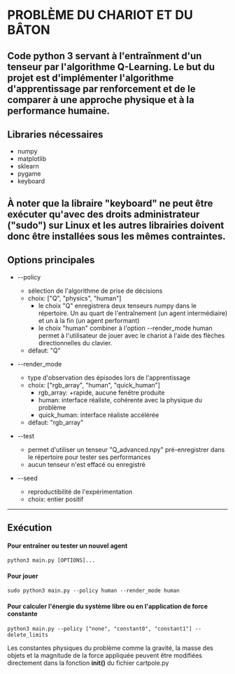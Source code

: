 # PROBLÈME DU CHARIOT ET DU BÂTON

Code python 3 servant à l'entraînment d'un tenseur par l'algorithme 
Q-Learning. Le but du projet est d'implémenter l'algorithme d'apprentissage
par renforcement et de le comparer à une approche physique et à la
performance humaine.
---
## Libraries nécessaires

- numpy
- matplotlib
- sklearn
- pygame
- keyboard

À noter que la libraire "keyboard" ne peut être exécuter qu'avec des
droits administrateur ("sudo") sur Linux et les autres librairies
doivent donc être installées sous les mêmes contraintes.
---
## Options principales

- --policy 
  - sélection de l'algorithme de prise de décisions
  - choix: ["Q", "physics", "human"]
    - le choix "Q" enregistrera deux tenseurs numpy dans le répertoire. Un au quart de l'entraînement (un agent intermédiaire) et un à la fin (un agent performant)
    - le choix "human" combiner à l'option --render_mode human permet à l'utilisateur de jouer avec le chariot à l'aide des flèches directionnelles du clavier.
  - défaut: "Q"

- --render_mode 
  - type d'observation des épisodes lors de l'apprentissage
  - choix: ["rgb_array", "human", "quick_human"]
    - rgb_array: +rapide, aucune fenêtre produite
    - human: interface réaliste, cohérente avec la physique du problème
    - quick_human: interface réaliste accélérée
  - défaut: "rgb_array"

- --test
  - permet d'utiliser un tenseur "Q_advanced.npy" pré-enregistrer dans le répertoire pour tester ses performances
  - aucun tenseur n'est effacé ou enregistré

- --seed
  - reproductibilité de l'expérimentation
  - choix: entier positif

---
## Exécution

#### Pour entraîner ou tester un nouvel agent

    python3 main.py [OPTIONS]...

#### Pour jouer
    
    sudo python3 main.py --policy human --render_mode human

#### Pour calculer l'énergie du système libre ou en l'application de force constante

    python3 main.py --policy ["none", "constant0", "constant1"] --delete_limits

Les constantes physiques du problème comme la gravité, la masse des objets et la magnitude de la force appliquée peuvent
être modifiées directement dans la fonction __init()__ du fichier cartpole.py